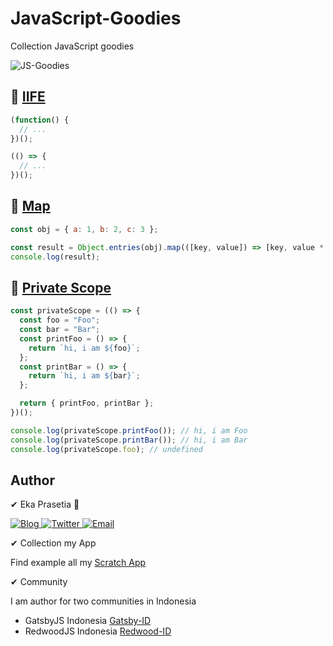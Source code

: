 # JavaScript-Goodies
Collection JavaScript goodies

<img src="https://img.shields.io/badge/JavaScript-Goodies-Blue" alt="JS-Goodies" />

## 🔎 [IIFE](https://github.com/ekaone/JavaScript-Goodies/blob/master/iife.js)
```js
(function() {
  // ...
})();

(() => {
  // ...
})();

```

## 🔎 [Map](https://github.com/ekaone/JavaScript-Goodies/blob/master/map.js)
```js
const obj = { a: 1, b: 2, c: 3 };

const result = Object.entries(obj).map(([key, value]) => [key, value * 2]);
console.log(result);
```

## 🔎 [Private Scope](https://github.com/ekaone/JavaScript-Goodies/blob/master/privateScopeFunction.js)
```js
const privateScope = (() => {
  const foo = "Foo";
  const bar = "Bar";
  const printFoo = () => {
    return `hi, i am ${foo}`;
  };
  const printBar = () => {
    return `hi, i am ${bar}`;
  };

  return { printFoo, printBar };
})();

console.log(privateScope.printFoo()); // hi, i am Foo
console.log(privateScope.printBar()); // hi, i am Bar
console.log(privateScope.foo); // undefined
```

## Author
✔ Eka Prasetia 🤵

<a href="https://www.ekaprasetia.com/">
  <img src="https://img.shields.io/badge/Writer-Blog-orange" alt="Blog" />
</a>

<a href="https://twitter.com/dannyeka">
  <img src="https://img.shields.io/badge/Tweet-Twitter-blue" alt="Twitter" />
</a>

<a href="mailto:ekaone3033@gmail.com">
  <img src="https://img.shields.io/badge/Email-ekaone3033@gmail.com-yellow" alt="Email" />
</a>

✔ Collection my App

Find example all my [Scratch App](https://twolevel.net)

✔ Community

I am author for two communities in Indonesia
- GatsbyJS Indonesia [Gatsby-ID](https://gatsbyjs.id)
- RedwoodJS Indonesia [Redwood-ID](https://redwoodjs.id)

